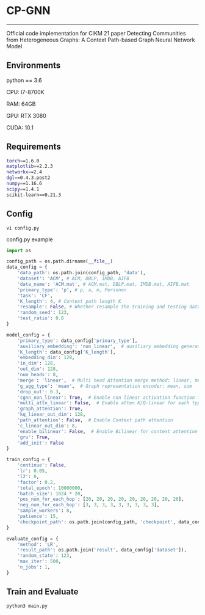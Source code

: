 # CP-GNN

----

Official code implementation for CIKM 21 paper Detecting Communities from Heterogeneous Graphs: A Context Path-based Graph Neural Network Model

## Environments

python == 3.6

CPU: I7-8700K 

RAM: 64GB

GPU: RTX 3080 

CUDA: 10.1

## Requirements

```bash
torch==1.6.0
matplotlib==2.2.3
networkx==2.4
dgl==0.4.3.post2
numpy==1.16.6
scipy==1.4.1
scikit-learn==0.21.3
```

## Config

```
vi config.py
```
config.py example

```python
import os

config_path = os.path.dirname(__file__)
data_config = {
    'data_path': os.path.join(config_path, 'data'),
    'dataset': 'ACM', # ACM, DBLP, IMDB, AIFB
    'data_name': 'ACM.mat', # ACM.mat, DBLP.mat, IMDB.mat, AIFB.mat
    'primary_type': 'p', # p, a, m, Personen
    'task': 'CF',
    'K_length': 4, # Context path length K
    'resample': False, # Whether resample the training and testing dataset
    'random_seed': 123,
    'test_ratio': 0.8
}

model_config = {
    'primary_type': data_config['primary_type'],
    'auxiliary_embedding': 'non_linear',  # auxiliary embedding generating method: non_linear, linear, emb
    'K_length': data_config['K_length'],
    'embedding_dim': 128,
    'in_dim': 128,
    'out_dim': 128,
    'num_heads': 8,
    'merge': 'linear',  # Multi head Attention merge method: linear, mean, stack
    'g_agg_type': 'mean',  # Graph representation encoder: mean, sum
    'drop_out': 0.3,
    'cgnn_non_linear': True,  # Enable non linear activation function for CGNN
    'multi_attn_linear': False,  # Enable atten K/Q-linear for each type
    'graph_attention': True,
    'kq_linear_out_dim': 128,
    'path_attention': False,  # Enable Context path attention
    'c_linear_out_dim': 8,
    'enable_bilinear': False,  # Enable Bilinear for context attention
    'gru': True,
    'add_init': False
}

train_config = {
    'continue': False,
    'lr': 0.05,
    'l2': 0,
    'factor': 0.2,
    'total_epoch': 10000000,
    'batch_size': 1024 * 20,
    'pos_num_for_each_hop': [20, 20, 20, 20, 20, 20, 20, 20, 20],
    'neg_num_for_each_hop': [3, 3, 3, 3, 3, 3, 3, 3, 3],
    'sample_workers': 8,
    'patience': 15,
    'checkpoint_path': os.path.join(config_path, 'checkpoint', data_config['dataset'])
}

evaluate_config = {
    'method': 'LR',
    'result_path': os.path.join('result', data_config['dataset']),
    'random_state': 123,
    'max_iter': 500,
    'n_jobs': 1,
}
```

## Train and Evaluate
``` bash
python3 main.py
```